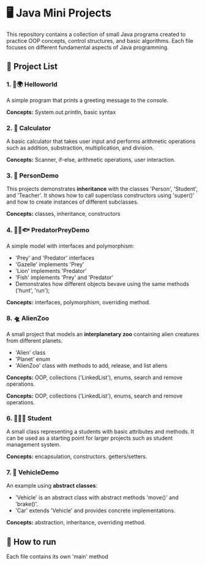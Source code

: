 # 🖥️ Java Mini Projects
This repository contains a collection of small Java programs created to practice OOP concepts, control structures, and basic algorithms.
Each file focuses on different fundamental aspects of Java programming.

## 📁 Project List

### 1. 👋🌍 Helloworld
A simple program that prints a greeting message to the console.

**Concepts:** System.out.println, basic syntax

### 2. 🧮 Calculator
A basic calculator that takes user input and performs arithmetic operations such as addition, substraction, multiplication, and division.

**Concepts:** Scanner, if-else, arithmetic operations, user interaction.

### 3. 👤 PersonDemo
This projects demonstrates **inheritance**  with the classes 'Person', 'Student', and 'Teacher'. It shows how to call superclass constructors using 'super()' and how to create instances of different subclasses.

**Concepts:** classes, inheritance, constructors


### 4. 🦌🦁🐟️ PredatorPreyDemo
A simple model with interfaces and polymorphism:

- 'Prey' and 'Predator' interfaces
- 'Gazelle' implements 'Prey'
- 'Lion' implements 'Predator'
- 'Fish' implements 'Prey' and 'Predator'
- Demonstrates how different objects bevave using the same methods ('hunt', 'run');

**Concepts:** interfaces, polymorphism, overriding method.

### 8. 🛸 AlienZoo  
A small project that models an **interplanetary zoo** containing alien creatures from different planets.  

- 'Alien' class  
- 'Planet' enum  
- 'AlienZoo' class with methods to add, release, and list aliens  

**Concepts:** OOP, collections ('LinkedList'), enums, search and remove operations.


**Concepts:** OOP, collections ('LinkedList'), enums, search and remove operations.

### 6. 🧑🏻‍🎓 Student 
A small class representing a students with basic attributes and methods. It can be used as a starting point for larger projects such as student management system.

**Concepts:** encapsulation, constructors. getters/setters.

### 7. 🚗 VehicleDemo
An example using **abstract classes**:

- 'Vehicle' is an abstract class with abstract methods 'move()' and 'brake()'.
- 'Car' extends 'Vehicle' and provides concrete implementations.

**Concepts:** abstraction, inheritance, overriding method.

## 📌 How to run
Each file contains its own 'main' method


